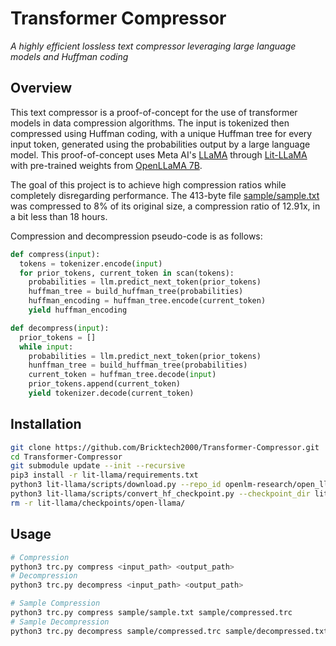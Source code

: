 # Transformer Compressor

_A highly efficient lossless text compressor leveraging large language models and Huffman coding_

## Overview

This text compressor is a proof-of-concept for the use of transformer models in data compression algorithms. The input is tokenized then compressed using Huffman coding, with a unique Huffman tree for every input token, generated using the probabilities output by a large language model. This proof-of-concept uses Meta AI's [LLaMA](https://github.com/facebookresearch/llama) through [Lit-LLaMA](https://github.com/Lightning-AI/lit-llama) with pre-trained weights from [OpenLLaMA 7B](https://github.com/openlm-research/open_llama).

The goal of this project is to achieve high compression ratios while completely disregarding performance. The 413-byte file [sample/sample.txt](sample/sample.txt) was compressed to 8% of its original size, a compression ratio of 12.91x, in a bit less than 18 hours.

Compression and decompression pseudo-code is as follows:

```python
def compress(input):
  tokens = tokenizer.encode(input)
  for prior_tokens, current_token in scan(tokens):
    probabilities = llm.predict_next_token(prior_tokens)
    huffman_tree = build_huffman_tree(probabilities)
    huffman_encoding = huffman_tree.encode(current_token)
    yield huffman_encoding

def decompress(input):
  prior_tokens = []
  while input:
    probabilities = llm.predict_next_token(prior_tokens)
    hunffman_tree = build_huffman_tree(probabilities)
    current_token = huffman_tree.decode(input)
    prior_tokens.append(current_token)
    yield tokenizer.decode(current_token)
```

## Installation

```bash
git clone https://github.com/Bricktech2000/Transformer-Compressor.git
cd Transformer-Compressor
git submodule update --init --recursive
pip3 install -r lit-llama/requirements.txt
python3 lit-llama/scripts/download.py --repo_id openlm-research/open_llama_7b --local_dir lit-llama/checkpoints/open-llama/7B
python3 lit-llama/scripts/convert_hf_checkpoint.py --checkpoint_dir lit-llama/checkpoints/open-llama/7B --output_dir lit-llama/checkpoints/lit-llama/7B --model_size 7B
rm -r lit-llama/checkpoints/open-llama/
```

## Usage

```bash
# Compression
python3 trc.py compress <input_path> <output_path>
# Decompression
python3 trc.py decompress <input_path> <output_path>

# Sample Compression
python3 trc.py compress sample/sample.txt sample/compressed.trc
# Sample Decompression
python3 trc.py decompress sample/compressed.trc sample/decompressed.txt
```
